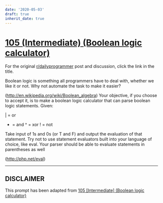 ```yaml
---
date: '2020-05-03'
draft: true
inherit_date: true
---
```


# [105 (Intermediate) (Boolean logic calculator)](https://www.reddit.com/r/dailyprogrammer/comments/11shtj/10202012_challenge_105_intermediate_boolean_logic/)

For the original [r/dailyprogrammer](https://www.reddit.com/r/dailyprogrammer/) post and discussion, click the link in the title.

Boolean logic is something all programmers have to deal with, whether we like it or not. Why not automate the task to make it easier?

(http://en.wikipedia.org/wiki/Boolean_algebra)
Your objective, if you choose to accept it, is to make a boolean logic calculator that can parse boolean logic statements. Given:

| = or
* = and
^ = xor
! = not  

Take input of 1s and 0s (or T and F) and output the evaluation of that statement. Try not to use statement evaluators built into your language of choice, like eval. Your parser should be able to evaluate statements in parentheses as well

(http://php.net/eval)

----
## **DISCLAIMER**
This prompt has been adapted from [105 [Intermediate] (Boolean logic calculator)](https://www.reddit.com/r/dailyprogrammer/comments/11shtj/10202012_challenge_105_intermediate_boolean_logic/
)
